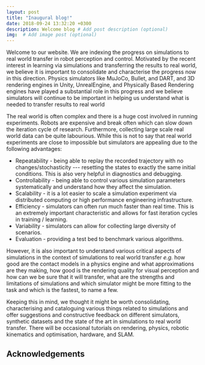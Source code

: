 ```yaml
---
layout: post
title: "Inaugural blog!"
date: 2018-09-24 13:32:20 +0300
description: Welcome blog # Add post description (optional)
img:  # Add image post (optional)
---
```


Welcome to our website. We are indexing the progress on simulations to real world transfer in robot perception and control. Motivated by the recent interest in learning via simulations and transferring the results to real world, we believe it is important to consolidate and characterise the progress now in this direction. Physics simulators like MuJoCo, Bullet, and DART, and 3D rendering engines in Unity, UnrealEngine, and Physically Based Rendering engines have played a substantial role in this progress and we believe simulators will continue to be important in helping us understand what is needed to transfer results to real world

The real world is often complex and there is a huge cost involved in running experiments. Robots are expensive and break often which can slow down the iteration cycle of research. Furthermore, collecting large scale real world data can be quite labourious. While this is not to say that real world experiments are close to impossible but simulators are appealing due to the following advantages\: 

* Repeatability - being able to replay the recorded trajectory with no changes/stochasticity --- resetting the states to exactly the same initial conditions. This is also very helpful in diagnostics and debugging.
* Controllability - being able to control various simulation parameters systematically and understand how they affect the simulation. 
* Scalability - it is a lot easier to scale a simulation experiment via distributed computing or high performance engineering infrastructure.
* Efficiency - simulators can often run much faster than real time. This is an extremely important characteristic and allows for fast iteration cycles in training / learning.
* Variability - simulators can allow for collecting large diversity of scenarios.
* Evaluation - providing a test bed to benchmark various algorithms.


However, it is also important to understand various critical aspects of simulations in the context of simulations to real world transfer *e.g.* how good are the contact models in a physics engine and what approximations are they making, how good is the rendering quality for visual perception and how can we be sure that it will transfer, what are the strengths and limitations of simulations and which simulator might be more fitting to the task and which is the fastest, to name a few.

Keeping this in mind, we thought it might be worth consolidating, characterising and cataloguing various things related to simulations and offer suggestions and constructive feedback on different simulators, synthetic datasets and the state of the art in simulations to real world transfer. There will be occasional tutorials on rendering, physics, robotic kinematics and optimisation, hardware, and SLAM.


## Acknowledgements


<!--{% highlight python %}
Acknowledgements

{% endhighlight %}
-->
